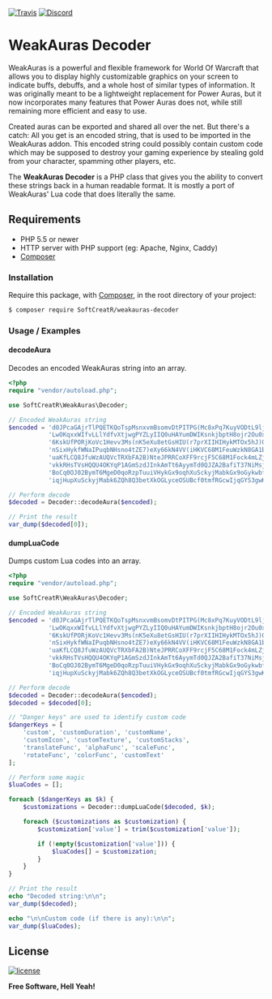[![Travis](https://img.shields.io/travis/SoftCreatR/weakauras-decoder.svg?style=for-the-badge)](https://travis-ci.org/SoftCreatR/weakauras-decoder) [![Discord](https://img.shields.io/discord/350291929222873099.svg?style=for-the-badge&colorB=7289DA)](https://discord.gg/hS2yuQC)

# WeakAuras Decoder

WeakAuras is a powerful and flexible framework for World Of Warcraft that allows you to display highly customizable graphics on your screen to indicate buffs, debuffs, and a whole host of similar types of information. It was originally meant to be a lightweight replacement for Power Auras, but it now incorporates many features that Power Auras does not, while still remaining more efficient and easy to use.

Created auras can be exported and shared all over the net. But there's a catch: All you get is an encoded string, that is used to be imported in the WeakAuras addon. This encoded string could possibly contain custom code which may be supposed to destroy your gaming experience by stealing gold from your character, spamming other players, etc.

The __WeakAuras Decoder__ is a PHP class that gives you the ability to convert these strings back in a human readable format. It is mostly a port of WeakAuras' Lua code that does literally the same.

## Requirements

- PHP 5.5 or newer
- HTTP server with PHP support (eg: Apache, Nginx, Caddy)
- [Composer](https://getcomposer.org)

### Installation

Require this package, with [Composer](https://getcomposer.org/), in the root directory of your project:

```bash
$ composer require SoftCreatR/weakauras-decoder
```

### Usage / Examples

#### decodeAura

Decodes an encoded WeakAuras string into an array.

```php
<?php
require "vendor/autoload.php";

use SoftCreatR\WeakAuras\Decoder;

// Encoded WeakAuras string
$encoded = 'd0JPcaGAjrTlPQETKQoTspMsnxvmBsomvDtPITPG(Mc8xPq7KuyVODtL9lj5NsLgMqzCsbxwvdvurdwsLHtQ6GcXPev4ykY5i' .
		   'LwOKqxxWIfvLLlYdfvXtjwgPYZLyIIQ0uHAYumDWIKsnkjbptH8ojr2Ou0xfQ2SIA7IsFwLMLOsnnPkFxkzKsknwrLmArX4LK' .
		   '6KskUfPORjKoVc1Hevv3Ms(nK5eXu8etGsHIU(r7prXIIHIHykMTOx5hJ)Qbk1(kfQQ6IJskt(P4THn7Jt79(PoiZtn0CkgfV' .
		   'nSixHykfWNaIPuqbNHsno4tZE7)eXy66kN4VV(iHKVC68M1FeuWzkN8GA1bHw3Tp6EPyqnwqbNH5JaL1TaXumOgTdfazXksXo' .
		   'uaKfLCQ8JfuWzAUQVcTRXbFA2B)NteJPRRCoXFF9rcjF5C68M1Fock4mLZjUh(uEti99r3B7C3wAMR25OseiqXSLkhC2WM9P4' .
		   'vkkRHsTVsHQQU4OKYqP1AGmSzdJInkAmTt6AyymTd0QJZA2BafiT37NiMsjdQvxhLsguRUUi2WM9jqXfSWP9E)uHAmrjZV3ma' .
		   'BoCq0OJ02BymT6MgeD0qoRzpTuuiVHykGx9oqhXuSckyjMabkGx9oGykwbfSetGafZopV2bfmMykwbfSetGaLK3(jMIvqblXe' .
		   'iqjHupXuSckyjMabk6ZQh8Q3betXkOGLyceOSUBcf0tmfRGcwIjqGYS3gwKJykwbfSetGabkP)UihES(Nc8vdeOKLAm1t3ebs' ;

// Perform decode
$decoded = Decoder::decodeAura($encoded);

// Print the result
var_dump($decoded[0]);
```

#### dumpLuaCode

Dumps custom Lua codes into an array.

```php
<?php
require "vendor/autoload.php";

use SoftCreatR\WeakAuras\Decoder;

// Encoded WeakAuras string
$encoded = 'd0JPcaGAjrTlPQETKQoTspMsnxvmBsomvDtPITPG(Mc8xPq7KuyVODtL9lj5NsLgMqzCsbxwvdvurdwsLHtQ6GcXPev4ykY5i' .
		   'LwOKqxxWIfvLLlYdfvXtjwgPYZLyIIQ0uHAYumDWIKsnkjbptH8ojr2Ou0xfQ2SIA7IsFwLMLOsnnPkFxkzKsknwrLmArX4LK' .
		   '6KskUfPORjKoVc1Hevv3Ms(nK5eXu8etGsHIU(r7prXIIHIHykMTOx5hJ)Qbk1(kfQQ6IJskt(P4THn7Jt79(PoiZtn0CkgfV' .
		   'nSixHykfWNaIPuqbNHsno4tZE7)eXy66kN4VV(iHKVC68M1FeuWzkN8GA1bHw3Tp6EPyqnwqbNH5JaL1TaXumOgTdfazXksXo' .
		   'uaKfLCQ8JfuWzAUQVcTRXbFA2B)NteJPRRCoXFF9rcjF5C68M1Fock4mLZjUh(uEti99r3B7C3wAMR25OseiqXSLkhC2WM9P4' .
		   'vkkRHsTVsHQQU4OKYqP1AGmSzdJInkAmTt6AyymTd0QJZA2BafiT37NiMsjdQvxhLsguRUUi2WM9jqXfSWP9E)uHAmrjZV3ma' .
		   'BoCq0OJ02BymT6MgeD0qoRzpTuuiVHykGx9oqhXuSckyjMabkGx9oGykwbfSetGafZopV2bfmMykwbfSetGaLK3(jMIvqblXe' .
		   'iqjHupXuSckyjMabk6ZQh8Q3betXkOGLyceOSUBcf0tmfRGcwIjqGYS3gwKJykwbfSetGabkP)UihES(Nc8vdeOKLAm1t3ebs' ;

// Perform decode
$decoded = Decoder::decodeAura($encoded);
$decoded = $decoded[0];

// "Danger keys" are used to identify custom code
$dangerKeys = [
    'custom', 'customDuration', 'customName',
    'customIcon', 'customTexture', 'customStacks',
    'translateFunc', 'alphaFunc', 'scaleFunc',
    'rotateFunc', 'colorFunc', 'customText'
];

// Perform some magic
$luaCodes = [];

foreach ($dangerKeys as $k) {
    $customizations = Decoder::dumpLuaCode($decoded, $k);

    foreach ($customizations as $customization) {
        $customization['value'] = trim($customization['value']);

        if (!empty($customization['value'])) {
            $luaCodes[] = $customization;
        }
    }
}

// Print the result
echo "Decoded string:\n\n";
var_dump($decoded);

echo "\n\nCustom code (if there is any):\n\n";
var_dump($luaCodes);
```

License
----

[![license](https://img.shields.io/github/license/SoftCreatR/weakauras-decoder.svg?style=for-the-badge)](https://github.com/SoftCreatR/weakauras-decoder/blob/master/LICENSE)


**Free Software, Hell Yeah!**

